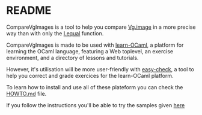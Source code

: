 # README

CompareVgImages is a tool to help you compare [Vg.image](https://erratique.ch/software/vg/doc/Vg/I/index.html) in a more precise way than with only the [I.equal](https://erratique.ch/software/vg/doc/Vg/I/index.html#val-equal) function.

CompareVgImages is made to be used with [learn-OCaml](https://github.com/ocaml-sf/learn-ocaml), a platform for learning the OCaml language, featuring a Web toplevel, an exercise environment, and a directory of lessons and tutorials.

However, it's utilisation will be more user-friendly with [easy-check](https://github.com/lsylvestre/easy-check), a tool to help you correct and grade exercices for the learn-OCaml platform.

To learn how to install and use all of these plateform you can check the [HOWTO.md](https://github.com/MrBigoudi/CompareVgImages/blob/main/HOWTO.md) file.

If you follow the instructions you'll be able to try the samples given [here](https://github.com/MrBigoudi/CompareVgImages/tree/main/samples)